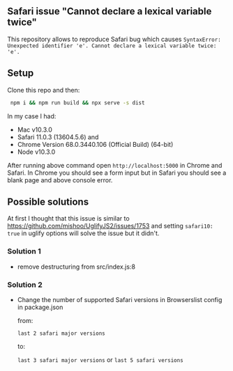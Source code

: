 ## Safari issue "Cannot declare a lexical variable twice"

This repository allows to reproduce Safari bug which causes `SyntaxError: Unexpected identifier 'e'. Cannot declare a lexical variable twice: 'e'.` 

## Setup 

Clone this repo and then:
```bash
 npm i && npm run build && npx serve -s dist
```

In my case I had:
 - Mac v10.3.0
 - Safari 11.0.3 (13604.5.6) and 
 - Chrome Version 68.0.3440.106 (Official Build) (64-bit)
 - Node v10.3.0

After running above command open `http://localhost:5000` in Chrome and Safari. In Chrome you should see a form input but in Safari you should see a blank page and above console error.

## Possible solutions

At first I thought that this issue is similar to https://github.com/mishoo/UglifyJS2/issues/1753 and setting `safari10: true` in uglify options will solve the issue but it didn't.

### Solution 1
 - remove destructuring from src/index.js:8

### Solution 2

 - Change the number of supported Safari versions in Browserslist config in package.json

    from:
 
    `last 2 safari major versions` 
 
    to: 
 
    `last 3 safari major versions` or `last 5 safari versions`